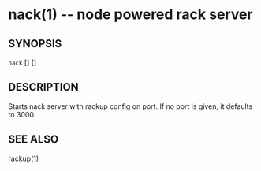 nack(1) -- node powered rack server
===================================

## SYNOPSIS

`nack` [<config>] [<port>]

## DESCRIPTION

Starts nack server with rackup config on port. If no port is given, it
defaults to 3000.

## SEE ALSO

rackup(1)
